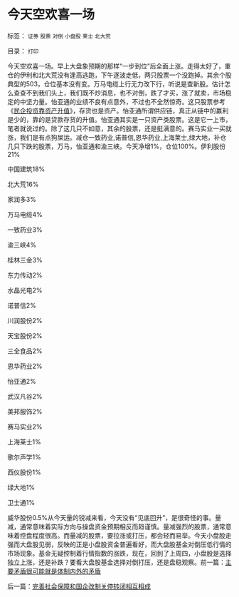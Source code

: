 # 今天空欢喜一场

标签： `证券` `股票` `对倒` `小盘股` `莱士` `北大荒` 

目录： `打印`

今天空欢喜一场。早上大盘象预期的那样“一步到位”后全面上涨。走得太好了，重仓的伊利和北大荒没有逢高逃跑，下午逐波走低，两只股票一个没跑掉。其余个股典型的503，仓位基本没有变。万马电缆上行无力改下行，听说是查新股。估计怎么查查不到我们头上，我们既不炒消息，也不对倒，跌了才买，涨了就卖，市场稳定的中坚力量。怡亚通的业绩不良有点意外，不过也不全然惊奇。这只股票参考《[民企投资靠资产升值](../../../2009/8/7/民间资本赚钱合法方式基本就是炒作资产升值.md)》，存货也是资产。怡亚通所谓供应链，真正从链中的赢利是少的，靠的是贷款存货的升值。怡亚通其实是一只资产类股票。这是它一上市，笔者就说过的。除了这几只不如意，其余的股票，还是挺满意的。赛马实业一买就涨，我们是有点狗屎运。减仓一致药业,诺普信,恩华药业,上海莱士,绿大地，补仓几只下跌的股票，万马，怡亚通和渝三峡。今天净增1%，仓位100%。伊利股份21%

中国建筑18%

北大荒16%

家润多3%

万马电缆4%

一致药业3%

渝三峡4%

桂林三金3%

东力传动2%

水晶光电2%

诺普信2%

川润股份2%

天宝股份2%

三全食品2%

恩华药业2%

怡亚通2%

武汉凡谷2%

美邦服饰2%

赛马实业2%

上海莱士1%

歌尔声学1%

西仪股份1%

绿大地1%

卫士通1%

威华股份0.5%从今天量的锐减来看，今天没有“见底回升”，是很奇怪的事。量减，通常意味着实际方向与操盘资金预期相反而趋谨慎。量减强烈的股票，通常意味着控盘程度很高。而量减的股票，要拉涨或打压，都会轻而易举。今天小盘股走强而大盘股见弱，反映的正是小盘股资金普遍看好，而大盘股基金对倒压低行情的市场现象。基金无疑控制着行情指数的涨跌，现在，回到了上周四，小盘股是选择独立上涨，还是补跌？要看大盘股基金选择对倒打压，还是盘稳观察。前一篇：[主要矛盾很可能就是体制内外的矛盾](../../../2009/8/10/主要矛盾很可能就是体制内外的矛盾.md)

后一篇：[完善社会保障和国企改制关停转闭相互相成](../../../2009/8/10/完善社会保障和国企改制关停转闭相互相成.md)